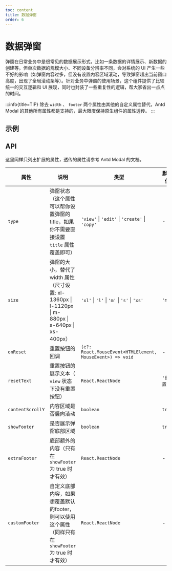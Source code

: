 ```yaml
---
toc: content
title: 数据弹窗
order: 6
---
```


# 数据弹窗

弹窗在日常业务中是很常见的数据展示形式，比如一条数据的详情展示、新数据的创建等。但单次数据的规模大小、不同设备分辨率不同，会对系统的 UI 产生一些不好的影响（如弹窗内容过多，但没有设置内容区域滚动，导致弹窗超出当前窗口高度，出现了全局滚动条等）。针对业务中弹窗的使用场景，这个组件提供了比较统一的交互逻辑和 UI 展现，同时也封装了一些重复性的逻辑，帮大家省出一点点的时间。

:::info{title=TIP}
除去 `width` 、 `footer` 两个属性由其他的自定义属性替代，Antd Modal 的其他所有属性都是支持的，最大限度保持原生组件的属性透传。
:::

## 示例

<code src='./demo/example-basic.tsx'></code>
<code src='./demo/example-nofooter.tsx'></code>
<code src='./demo/example-noscroll.tsx'></code>
<code src='./demo/example-extra-footer.tsx'></code>
<code src='./demo/example-custom-footer.tsx'></code>

## API

这里同样只列出扩展的属性，透传的属性请参考 Antd Modal 的文档。

| 属性  | 说明  | 类型  | 默认值 |
|-------|-------|-------|-------|
| `type` | 弹窗状态（这个属性可以帮你设置弹窗的 title，如果你不需要直接设置 `title` 属性覆盖即可） | `'view'` \| `'edit'` \| `'create'` \| `'copy'` | - |
| `size` | 弹窗的大小，替代了 width 属性（尺寸设置: xl-1360px \| l-1120px \| m-880px \| s-640px \| xs-400px） | `'xl'` \| `'l'` \| `'m'` \| `'s'` \| `'xs'` | `'m'` |
| `onReset` | 重置按钮的回调 | `(e?: React.MouseEvent<HTMLElement, MouseEvent>) => void` | - |
| `resetText` | 重置按钮的展示文本（ `view` 状态下没有重置按钮） | `React.ReactNode` | `'重置'` |
| `contentScrollY` | 内容区域是否竖向滚动 | `boolean` | `true` |
| `showFooter` | 是否展示弹窗底部区域 | `boolean` | `true` |
| `extraFooter` | 底部额外的内容（只有在 `showFooter` 为 true 时才有效） | `React.ReactNode` | - |
| `customFooter` | 自定义底部内容，如果想覆盖默认的footer，则可以使用这个属性（同样只有在 `showFooter` 为 true 时才有效） | `React.ReactNode` | - |
